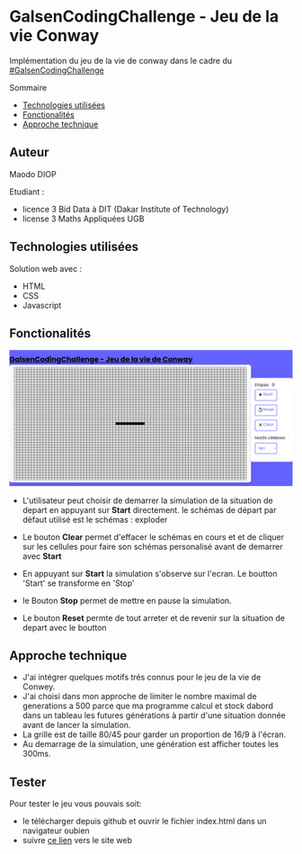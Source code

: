 # GalsenCodingChallenge - Jeu de la vie Conway

Implémentation du jeu de la vie de conway dans le cadre du [#GalsenCodingChallenge](https://twitter.com/eliaswalyba/status/1724460346155340047)

Sommaire
- [Technologies utilisées](#Technologies-utilisées)
- [Fonctionalités](#Fonctionalités)
- [Approche technique](#Approche-technique)

## Auteur

Maodo DIOP

Etudiant :
- licence 3 Bid Data à DIT (Dakar Institute of Technology)
- license 3 Maths Appliquées UGB

## Technologies utilisées

Solution web avec : 

- HTML
- CSS 
- Javascript

## Fonctionalités

![alt text](docs/screenshoot.PNG)

- L'utilisateur peut choisir de demarrer la simulation de la situation de depart en appuyant sur **Start** directement. le schémas de départ par défaut utilisé est le schémas : exploder

- Le bouton **Clear** permet d'effacer le schémas en cours et et de cliquer sur les cellules pour faire son schémas personalisé avant de demarrer avec **Start**

- En appuyant sur **Start** la simulation s'observe sur l'ecran. Le boutton 'Start' se transforme en 'Stop'

- le Bouton **Stop** permet de mettre en pause la simulation.

- Le bouton **Reset** permte de tout arreter et de revenir sur la situation de depart avec le boutton


## Approche technique

- J'ai intégrer quelques motifs trés connus pour le jeu de la vie de Conwey.
- J'ai choisi dans mon approche de limiter le nombre maximal de generations a 500 parce que ma programme calcul
et stock dabord dans un tableau les futures générations à partir d'une situation donnée avant de lancer la simulation.
- La grille est de taille 80/45 pour garder un proportion de 16/9 à l'écran.
- Au demarrage de la simulation, une génération est afficher toutes les 300ms.

## Tester

Pour tester le jeu vous pouvais soit:
- le télécharger depuis github et ouvrir le fichier index.html dans un navigateur oubien
- suivre [ce lien](https://game-of-life-conwey-sn-dev.netlify.app/) vers le site web
